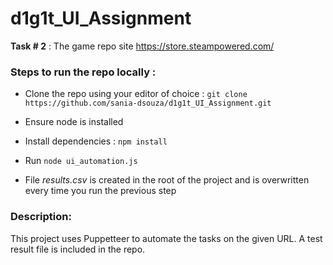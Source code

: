 # d1g1t_UI_Assignment

**Task # 2** : The game repo site https://store.steampowered.com/

### Steps to run the repo locally : 
- Clone the repo using your editor of choice :
  `git clone https://github.com/sania-dsouza/d1g1t_UI_Assignment.git`
  
- Ensure node is installed 

- Install dependencies : 
`npm install`

- Run `node ui_automation.js`

- File _results.csv_ is created in the root of the project and is overwritten every time you run the previous step 

### Description: 

This project uses Puppetteer to automate the tasks on the given URL. 
A test result file is included in the repo. 



